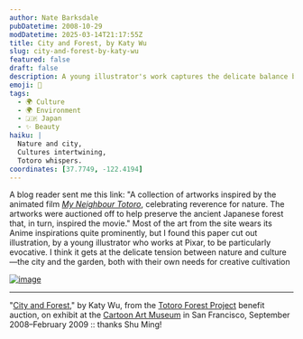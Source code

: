 ```yaml
---
author: Nate Barksdale
pubDatetime: 2008-10-29
modDatetime: 2025-03-14T21:17:55Z
title: City and Forest, by Katy Wu
slug: city-and-forest-by-katy-wu
featured: false
draft: false
description: A young illustrator's work captures the delicate balance between nature and culture, inspired by the beloved film My Neighbour Totoro.
emoji: 🌳
tags:
  - 🌍 Culture
  - 🌍 Environment
  - 🇯🇵 Japan
  - ✨ Beauty
haiku: |
  Nature and city,  
  Cultures intertwining,  
  Totoro whispers.
coordinates: [37.7749, -122.4194]
---
```


A blog reader sent me this link: "A collection of artworks inspired by the animated film [_My Neighbour Totoro_](http://en.wikipedia.org/wiki/My_Neighbor_Totoro), celebrating reverence for nature. The artworks were auctioned off to help preserve the ancient Japanese forest that, in turn, inspired the movie." Most of the art from the site wears its Anime inspirations quite prominently, but I found this paper cut out illustration, by a young illustrator who works at Pixar, to be particularly evocative. I think it gets at the delicate tension between nature and culture—the city and the garden, both with their own needs for creative cultivation

[![image](http://culture-making.com/media/cityandforest.jpg)](http://www.totoroforestproject.org/)

---

"[City and Forest](http://www.totoroforestproject.org/)," by Katy Wu, from the [Totoro Forest Project](http://www.totoroforestproject.org/) benefit auction, on exhibit at the [Cartoon Art Museum](http://www.cartoonart.org/) in San Francisco, September 2008–February 2009 :: thanks Shu Ming!
